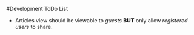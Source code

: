 #Development ToDo List
* Articles view should be viewable to _guests_ **BUT** only allow _registered users_ to share.
